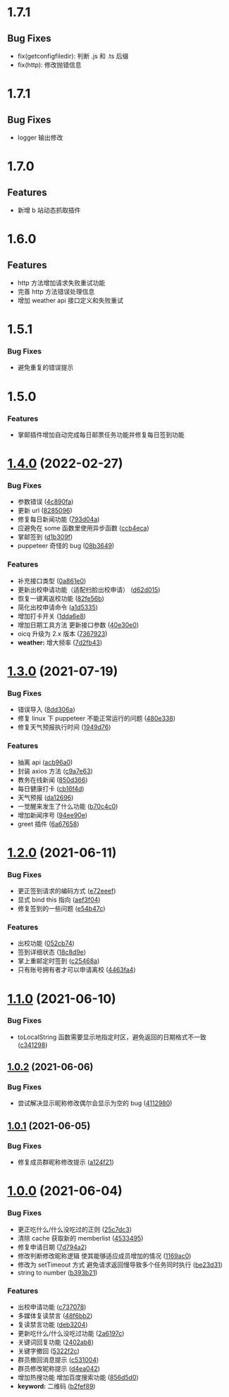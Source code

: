 # 1.7.1

## Bug Fixes

- fix(getconfigfiledir): 判断 .js 和 .ts 后缀
- fix(http): 修改抛错信息

# 1.7.1

## Bug Fixes

- logger 输出修改

# 1.7.0

## Features

- 新增 b 站动态抓取插件

# 1.6.0

## Features

- http 方法增加请求失败重试功能
- 完善 http 方法错误处理信息
- 增加 weather api 接口定义和失败重试

# 1.5.1

### Bug Fixes

- 避免重复的错误提示

# 1.5.0

### Features

- 掌邮插件增加自动完成每日邮票任务功能并修复每日签到功能

# [1.4.0](https://github.com/Cansiny0320/qq-group-bot/compare/v1.3.0...v1.4.0) (2022-02-27)

### Bug Fixes

- 参数错误 ([4c890fa](https://github.com/Cansiny0320/qq-group-bot/commit/4c890fa2b36b8a3260da9cc60ffa0fbf0e81ad1f))
- 更新 url ([8285096](https://github.com/Cansiny0320/qq-group-bot/commit/8285096616cbe2b158b58a1399c4e68e189c7328))
- 修复每日新闻功能 ([793d04a](https://github.com/Cansiny0320/qq-group-bot/commit/793d04ae0303b23a6d161fa8545c87a0cb65b9c9))
- 应避免在 some 函数里使用异步函数 ([ccb4eca](https://github.com/Cansiny0320/qq-group-bot/commit/ccb4eca7cfaa0f76680a0c9825f91802316a60d2))
- 掌邮签到 ([d1b309f](https://github.com/Cansiny0320/qq-group-bot/commit/d1b309feeae4a861a003b13dd3a829b7a24e85b9))
- puppeteer 奇怪的 bug ([08b3649](https://github.com/Cansiny0320/qq-group-bot/commit/08b36493080cccaddb9ec68db2395913d2361ea9))

### Features

- 补充接口类型 ([0a861e0](https://github.com/Cansiny0320/qq-group-bot/commit/0a861e08373e8e169a665127f2b10e744d30618b))
- 更新出校申请功能（适配扫脸出校申请） ([d62d015](https://github.com/Cansiny0320/qq-group-bot/commit/d62d0154ebf16b3cc2f352fa872b04910ecaeea7))
- 恢复一键离返校功能 ([82fe56b](https://github.com/Cansiny0320/qq-group-bot/commit/82fe56b60bd5ffdc43dc1a60886b1e76f574ee4a))
- 简化出校申请命令 ([a1d5335](https://github.com/Cansiny0320/qq-group-bot/commit/a1d53353703b436cacff59fc852ca059a5367a3b))
- 增加打卡开关 ([1dda6e8](https://github.com/Cansiny0320/qq-group-bot/commit/1dda6e8b25e7720f3da6158ed0c8fc32fbdc7b8b))
- 增加日期工具方法 更新接口参数 ([40e30e0](https://github.com/Cansiny0320/qq-group-bot/commit/40e30e0171e6ea2bb75ea040e918f40e37d4e687))
- oicq 升级为 2.x 版本 ([7367923](https://github.com/Cansiny0320/qq-group-bot/commit/73679232c80364d8af1c94c4ee7efc38502a9027))
- **weather:** 增大频率 ([7d2fb43](https://github.com/Cansiny0320/qq-group-bot/commit/7d2fb430478049c8f3d82985ae53a7b68b747ae7))

# [1.3.0](https://github.com/Cansiny0320/qq-group-bot/compare/v1.2.0...v1.3.0) (2021-07-19)

### Bug Fixes

- 错误导入 ([8dd306a](https://github.com/Cansiny0320/qq-group-bot/commit/8dd306afa8f7c853d45943a2eef050e9640651fc))
- 修复 linux 下 puppeteer 不能正常运行的问题 ([480e338](https://github.com/Cansiny0320/qq-group-bot/commit/480e338901c625a02803735ebfad33d4de4e5bea))
- 修复天气预报执行时间 ([1949d76](https://github.com/Cansiny0320/qq-group-bot/commit/1949d760a5923ac12716d259e2cbe55d80441a3b))

### Features

- 抽离 api ([acb96a0](https://github.com/Cansiny0320/qq-group-bot/commit/acb96a0b2819c96ec67c3f0081b28a0b0880c41a))
- 封装 axios 方法 ([c9a7e63](https://github.com/Cansiny0320/qq-group-bot/commit/c9a7e63829c3fdf1a0239ce320c03670bfa45975))
- 教务在线新闻 ([850d366](https://github.com/Cansiny0320/qq-group-bot/commit/850d366242c789cfe425afc819558485ee065aaf))
- 每日健康打卡 ([cb16f4d](https://github.com/Cansiny0320/qq-group-bot/commit/cb16f4da5e3902ee0a2ef0fc24455f3eed08985f))
- 天气预报 ([da12696](https://github.com/Cansiny0320/qq-group-bot/commit/da126966ec190389ce4e93b5a7985ba2bf657a77))
- 一觉醒来发生了什么功能 ([b70c4c0](https://github.com/Cansiny0320/qq-group-bot/commit/b70c4c0ba271b7f4ef909ddbc8b9e9f3c3a584f4))
- 增加新闻序号 ([94ee90e](https://github.com/Cansiny0320/qq-group-bot/commit/94ee90e4997bb57061e4a891b242eea0cb6f3fbe))
- greet 插件 ([6a67658](https://github.com/Cansiny0320/qq-group-bot/commit/6a676585dcafb51d766f73df777d634657983136))

# [1.2.0](https://github.com/Cansiny0320/qq-group-bot/compare/v1.1.0...v1.2.0) (2021-06-11)

### Bug Fixes

- 更正签到请求的编码方式 ([e72eeef](https://github.com/Cansiny0320/qq-group-bot/commit/e72eeefe09e9a10e38367bd44cef6109d429fc60))
- 显式 bind this 指向 ([aef3f04](https://github.com/Cansiny0320/qq-group-bot/commit/aef3f04388a453bdac2f535879837a7b0ed3c682))
- 修复签到的一些问题 ([e54b47c](https://github.com/Cansiny0320/qq-group-bot/commit/e54b47cecad251956467193127b97eaebf60a7c4))

### Features

- 出校功能 ([052cb74](https://github.com/Cansiny0320/qq-group-bot/commit/052cb74905d49d367b328570717778f988256eab))
- 签到详细状态 ([18c8d9e](https://github.com/Cansiny0320/qq-group-bot/commit/18c8d9ed9b401c0093f1bc0cea20aa0070eff7ca))
- 掌上重邮定时签到 ([c25468a](https://github.com/Cansiny0320/qq-group-bot/commit/c25468afac8e2854024415140589db16de5f15f1))
- 只有账号拥有者才可以申请离校 ([4463fa4](https://github.com/Cansiny0320/qq-group-bot/commit/4463fa4f9c8c118b733ef7b40c9e179e4340424b))

# [1.1.0](https://github.com/Cansiny0320/qq-group-bot/compare/v1.0.2...v1.1.0) (2021-06-10)

### Bug Fixes

- toLocalString 函数需要显示地指定时区，避免返回的日期格式不一致 ([c341298](https://github.com/Cansiny0320/qq-group-bot/commit/c3412986a5e17df2ec211b7e22f0da087667f265))

## [1.0.2](https://github.com/Cansiny0320/qq-group-bot/compare/v1.0.1...v1.0.2) (2021-06-06)

### Bug Fixes

- 尝试解决显示昵称修改偶尔会显示为空的 bug ([4112980](https://github.com/Cansiny0320/qq-group-bot/commit/41129802183f8245f975898957be76eaa90b0639))

## [1.0.1](https://github.com/Cansiny0320/qq-group-bot/compare/v1.0.0...v1.0.1) (2021-06-05)

### Bug Fixes

- 修复成员群昵称修改提示 ([a124f21](https://github.com/Cansiny0320/qq-group-bot/commit/a124f21874de99709a2523b75b5708caf17248e0))

# [1.0.0](https://github.com/Cansiny0320/qq-group-bot/compare/c531004ab4224fe3621be77bcdf3bebd2a57323c...v1.0.0) (2021-06-04)

### Bug Fixes

- 更正吃什么/什么没吃过的正则 ([25c7dc3](https://github.com/Cansiny0320/qq-group-bot/commit/25c7dc3d111e962d675a1aac1681eff5bc6dcfde))
- 清除 cache 获取新的 memberlist ([4533495](https://github.com/Cansiny0320/qq-group-bot/commit/4533495df6f2768bef0647c781dc6ba6689923a3))
- 修复申请日期 ([7d794a2](https://github.com/Cansiny0320/qq-group-bot/commit/7d794a2f333f5e1a98808e5d715cbe044012f5f7))
- 修改判断修改昵称逻辑 使其能够适应成员增加的情况 ([1169ac0](https://github.com/Cansiny0320/qq-group-bot/commit/1169ac040db59eef72314694ec5aef9d14f7cff4))
- 修改为 setTimeout 方式 避免请求返回慢导致多个任务同时执行 ([be23d31](https://github.com/Cansiny0320/qq-group-bot/commit/be23d31345db6b47dbdfe762321af59f0b984dde))
- string to number ([b393b21](https://github.com/Cansiny0320/qq-group-bot/commit/b393b213233e39d2ec990a78494a8d219e30cfb3))

### Features

- 出校申请功能 ([c737078](https://github.com/Cansiny0320/qq-group-bot/commit/c73707873a76931fe005d21dff02771c254e91fe))
- 多媒体复读禁言 ([48f6bb2](https://github.com/Cansiny0320/qq-group-bot/commit/48f6bb26fef65e66b3c090a4eb0849aa91141a35))
- 复读禁言功能 ([deb3204](https://github.com/Cansiny0320/qq-group-bot/commit/deb3204e1659c5512dab90e8cd6a350c158d47be))
- 更新吃什么/什么没吃过功能 ([2a6197c](https://github.com/Cansiny0320/qq-group-bot/commit/2a6197c0b356701292a12ef4d5545bf8ebdf9a7c))
- 关键词回复功能 ([2402ab8](https://github.com/Cansiny0320/qq-group-bot/commit/2402ab8a9429bb54cb1ddbbf3202b196c713e55c))
- 关键字撤回 ([5322f2c](https://github.com/Cansiny0320/qq-group-bot/commit/5322f2c3a2223bcf7e59eb481e2c5fe9274d817b))
- 群员撤回消息提示 ([c531004](https://github.com/Cansiny0320/qq-group-bot/commit/c531004ab4224fe3621be77bcdf3bebd2a57323c))
- 群员修改昵称提示 ([d4ea042](https://github.com/Cansiny0320/qq-group-bot/commit/d4ea04283bcaafdd10d9f5dcd4d619f026b1342a))
- 增加热搜功能 增加百度搜索功能 ([856d5d0](https://github.com/Cansiny0320/qq-group-bot/commit/856d5d01e7fd09b2f9eb7d7c682067e2de4efec6))
- **keyword:** 二维码 ([b2fef89](https://github.com/Cansiny0320/qq-group-bot/commit/b2fef89b99cc28f37a53327da5b4ddbe40b5b478))
